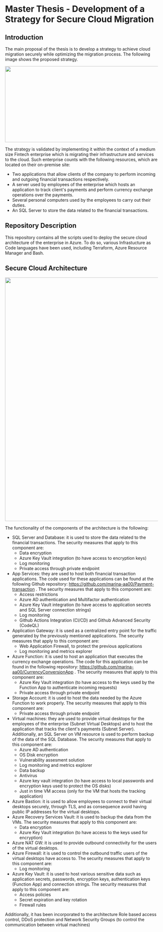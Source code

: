 # Master Thesis - Development of a Strategy for Secure Cloud Migration
## Introduction
The main proposal of the thesis is to develop a strategy to achieve cloud migration securely while optimizing the migration process. The following image shows the proposed strategy.

<p align="center">
  <img src="https://github.com/marina-aa00/TFM/assets/97545805/cfd5898d-8f69-4aba-bce0-d4d3ea6da27a" height="250" width="600"/>
</p>






The strategy is validated by implementing it within the context of a medium size Fintech enterprise which is migrating their infrastructure and services to the cloud. Such enterprise counts with the following resources, which are located on their on-premise site: 
- Two applications that allow clients of the company to perform incoming and outgoing financial transactions respectively.
- A server used by employees of the enterprise which hosts an application to track client's payments and perform currency exchange operations over the payments.
- Several personal computers used by the employees to carry out their duties.
- An SQL Server to store the data related to the financial transactions.
## Repository Description 
This repository contains all the scripts used to deploy the secure cloud architecture of the enterprise in Azure. To do so, various Infrastucture as Code languages have been used, including Terraform, Azure Resource Manager and Bash. 

## Secure Cloud Architecture 



<p align="center">
  <img src="https://github.com/marina-aa00/TFM/assets/97545805/a00b5200-781b-4fed-b26f-f10258361e3c" height="800" width="600"/>
</p>







The functionality of the components of the architecture is the following: 
- SQL Server and Database: it is used to store the data related to the financial transactions. The security measures that apply to this component are:
  - Data encryption
  - Azure Key Vault integration (to have access to encryption keys)
  - Log monitoring
  - Private access through private endpoint
- App Services: they are used to host both financial transaction applications. The code used for these applications can be found at the following Github repository: https://github.com/marina-aa00/Payment-transaction . The security measures that apply to this component are:
  - Access restrictions
  - Azure AD authentication and Multifactor authentication
  - Azure Key Vault integration (to have access to application secrets and SQL Server connection strings)
  - Log monitoring
  - Github Actions Integration (CI/CD) and Github Advanced Security (CodeQL)
- Application Gateway: it is used as a centralized entry point for the traffic generated by the previously mentioned applications. The security measures that apply to this component are:
  - Web Application Firewall, to protect the previous applications
  - Log monitoring and metrics explorer
- Azure Function: it is used to host an application that executes the currency exchange operations. The code for this application can be found in the following repository: https://github.com/marina-aa00/CurrencyConversionApp . The security measures that apply to this component are:
  - Azure Key Vault integration (to have access to the keys used by the Function App to authenticate incoming requests)
  - Private access through private endpoint
- Storage Account: it is used to host the data needed by the Azure Function to work properly. The security measures that apply to this component are:
  - Private access through private endpoint
- Virtual machines: they are used to provide virtual desktops for the employees of the enterprise  (Subnet Virtual Desktops) and to host the application that tracks the client's payments (Subnet Server). Additionally, an SQL Server on VM resource is used to perform backup of the data of the SQL Database. The security measures that apply to this component are:
  - Azure AD authentication
  - OS Disk encryption
  - Vulnerability assesment solution
  - Log monitoring and metrics explorer
  - Data backup
  - Antivirus
  - Azure key vault integration (to have access to local passwords and encryption keys used to protect the OS disks)
  - Just in time VM access (only for the VM that hosts the tracking application)
- Azure Bastion: it is used to allow employees to connect to their virtual desktops securely, through TLS, and as consequence avoid having public IP addresses for the virtual desktops.
- Azure Recovery Services Vault: it is used to backup the data from the VMs. The security measures that apply to this component are:
  - Data encryption
  - Azure Key Vault integration (to have access to the keys used for encryption)
- Azure NAT GW: it is used to provide outbound connectivity for the users of the virtual desktops.
- Azure Firewall: it is used to control the outbound traffic users of the virtual desktops have access to. The security measures that apply to this component are:
  - Log monitoring
- Azure Key Vault: it is used to host various sensitive data such as application secrets, passwords, encryption keys, authentication keys (Function App) and connection strings. The security measures that apply to this component are:
  - Access policies
  - Secret expiration and key rotation
  - Firewall rules

Additionally, it has been incorporated to the architecture Role based access control, DDoS protection and Network Security Groups (to control the communication between virtual machines)

